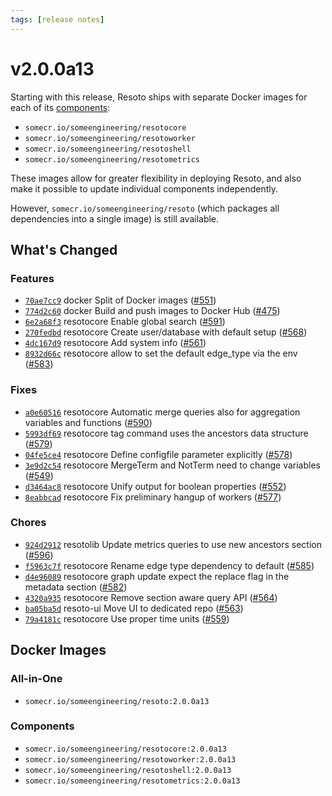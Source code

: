 ```yaml
---
tags: [release notes]
---
```


# v2.0.0a13

Starting with this release, Resoto ships with separate Docker images for each of its [components](/docs/concepts/components):

- `somecr.io/someengineering/resotocore`
- `somecr.io/someengineering/resotoworker`
- `somecr.io/someengineering/resotoshell`
- `somecr.io/someengineering/resotometrics`

These images allow for greater flexibility in deploying Resoto, and also make it possible to update individual components independently.

However, `somecr.io/someengineering/resoto` (which packages all dependencies into a single image) is still available.

<!--truncate-->

## What's Changed

### Features

- [`70ae7cc9`](https://github.com/someengineering/resoto/commit/70ae7cc9) <span class="badge badge--secondary">docker</span> Split of Docker images ([#551](https://github.com/someengineering/resoto/pull/551))
- [`774d2c60`](https://github.com/someengineering/resoto/commit/774d2c60) <span class="badge badge--secondary">docker</span> Build and push images to Docker Hub ([#475](https://github.com/someengineering/resoto/pull/475))
- [`6e2a68f3`](https://github.com/someengineering/resoto/commit/6e2a68f3) <span class="badge badge--secondary">resotocore</span> Enable global search ([#591](https://github.com/someengineering/resoto/pull/591))
- [`270fedbd`](https://github.com/someengineering/resoto/commit/270fedbd) <span class="badge badge--secondary">resotocore</span> Create user/database with default setup ([#568](https://github.com/someengineering/resoto/pull/568))
- [`4dc167d9`](https://github.com/someengineering/resoto/commit/4dc167d9) <span class="badge badge--secondary">resotocore</span> Add system info ([#561](https://github.com/someengineering/resoto/pull/561))
- [`8932d66c`](https://github.com/someengineering/resoto/commit/8932d66c) <span class="badge badge--secondary">resotocore</span> allow to set the default edge_type via the env ([#583](https://github.com/someengineering/resoto/pull/583))

### Fixes

- [`a0e60516`](https://github.com/someengineering/resoto/commit/a0e60516) <span class="badge badge--secondary">resotocore</span> Automatic merge queries also for aggregation variables and functions ([#590](https://github.com/someengineering/resoto/pull/590))
- [`5993df69`](https://github.com/someengineering/resoto/commit/5993df69) <span class="badge badge--secondary">resotocore</span> tag command uses the ancestors data structure ([#579](https://github.com/someengineering/resoto/pull/579))
- [`04fe5ce4`](https://github.com/someengineering/resoto/commit/04fe5ce4) <span class="badge badge--secondary">resotocore</span> Define configfile parameter explicitly ([#578](https://github.com/someengineering/resoto/pull/578))
- [`3e9d2c54`](https://github.com/someengineering/resoto/commit/3e9d2c54) <span class="badge badge--secondary">resotocore</span> MergeTerm and NotTerm need to change variables ([#549](https://github.com/someengineering/resoto/pull/549))
- [`d3464ac8`](https://github.com/someengineering/resoto/commit/d3464ac8) <span class="badge badge--secondary">resotocore</span> Unify output for boolean properties ([#552](https://github.com/someengineering/resoto/pull/552))
- [`8eabbcad`](https://github.com/someengineering/resoto/commit/8eabbcad) <span class="badge badge--secondary">resotocore</span> Fix preliminary hangup of workers ([#577](https://github.com/someengineering/resoto/pull/577))

### Chores

- [`924d2912`](https://github.com/someengineering/resoto/commit/924d2912) <span class="badge badge--secondary">resotolib</span> Update metrics queries to use new ancestors section ([#596](https://github.com/someengineering/resoto/pull/596))
- [`f5963c7f`](https://github.com/someengineering/resoto/commit/f5963c7f) <span class="badge badge--secondary">resotocore</span> Rename edge type dependency to default ([#585](https://github.com/someengineering/resoto/pull/585))
- [`d4e96089`](https://github.com/someengineering/resoto/commit/d4e96089) <span class="badge badge--secondary">resotocore</span> graph update expect the replace flag in the metadata section ([#582](https://github.com/someengineering/resoto/pull/582))
- [`4320a935`](https://github.com/someengineering/resoto/commit/4320a935) <span class="badge badge--secondary">resotocore</span> Remove section aware query API ([#564](https://github.com/someengineering/resoto/pull/564))
- [`ba05ba5d`](https://github.com/someengineering/resoto/commit/ba05ba5d) <span class="badge badge--secondary">resoto-ui</span> Move UI to dedicated repo ([#563](https://github.com/someengineering/resoto/pull/563))
- [`79a4181c`](https://github.com/someengineering/resoto/commit/79a4181c) <span class="badge badge--secondary">resotocore</span> Use proper time units ([#559](https://github.com/someengineering/resoto/pull/559))

## Docker Images

### All-in-One

- `somecr.io/someengineering/resoto:2.0.0a13`

### Components

- `somecr.io/someengineering/resotocore:2.0.0a13`
- `somecr.io/someengineering/resotoworker:2.0.0a13`
- `somecr.io/someengineering/resotoshell:2.0.0a13`
- `somecr.io/someengineering/resotometrics:2.0.0a13`
